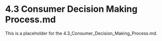 # 4.3 Consumer Decision Making Process.md

This is a placeholder for the 4.3_Consumer_Decision_Making_Process.md.